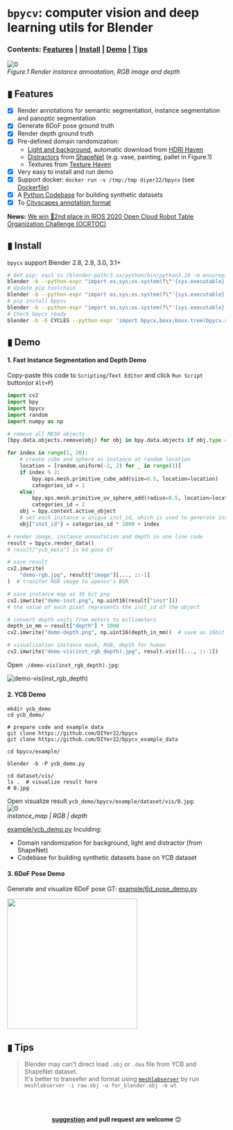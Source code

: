 # `bpycv`: computer vision and deep learning utils for Blender

### Contents: [Features](#-features) | [Install](#-install) | [Demo](#-demo) | [Tips](#-tips) 

![0](https://user-images.githubusercontent.com/10448025/115022704-55937980-9ef0-11eb-952e-c85eb5fad4b8.jpg)      
*Figure.1 Render instance annoatation, RGB image and depth*

## ▮ Features
 - [x] Render annotations for semantic segmentation, instance segmentation and panoptic segmentation 
 - [x] Generate 6DoF pose ground truth
 - [x] Render depth ground truth
 - [x] Pre-defined domain randomization: 
    - [Light and background](https://github.com/DIYer22/bpycv_example_data/tree/main/background_and_light), automatic download from [HDRI Haven](https://hdrihaven.com/hdris/)
    - [Distractors](https://arxiv.org/pdf/1804.06516) from [ShapeNet](https://shapenet.org/) (e.g. vase, painting, pallet in Figure.1)
    - Textures from [Texture Haven](https://texturehaven.com/textures/)
 - [x] Very easy to install and run demo
 - [x] Support docker: `docker run -v /tmp:/tmp diyer22/bpycv` (see [Dockerfile](Dockerfile))
 - [x] A [Python Codebase](example/ycb_demo.py) for building synthetic datasets
 - [x] To [Cityscapes annotation format](https://github.com/DIYer22/bpycv/issues/38)

**News:** [We win 🥈2nd place in IROS 2020 Open Cloud Robot Table Organization Challenge (OCRTOC)](https://github.com/DIYer22/bpycv/issues/15)

## ▮ Install
`bpycv` support Blender 2.8, 2.9, 3.0, 3.1+

```bash
# Get pip: equl to /blender-path/3.xx/python/bin/python3.10 -m ensurepip
blender -b --python-expr "import os,sys;os.system(f\"'{sys.executable}' -m ensurepip \")" 
# Update pip toolchain
blender -b --python-expr "import os,sys;os.system(f\"'{sys.executable}' -m pip install -U pip setuptools wheel \")" 
# pip install bpycv
blender -b --python-expr "import os,sys;os.system(f\"'{sys.executable}' -m pip install -U bpycv \")" 
# Check bpycv ready
blender -b -E CYCLES --python-expr 'import bpycv,boxx;boxx.tree(bpycv.render_data())'
```

## ▮ Demo
#### 1. Fast Instance Segmentation and Depth Demo
Copy-paste this code to `Scripting/Text Editor` and click `Run Script` button(or `Alt+P`)
```python
import cv2
import bpy
import bpycv
import random
import numpy as np

# remove all MESH objects
[bpy.data.objects.remove(obj) for obj in bpy.data.objects if obj.type == "MESH"]

for index in range(1, 20):
    # create cube and sphere as instance at random location
    location = [random.uniform(-2, 2) for _ in range(3)]
    if index % 2:
        bpy.ops.mesh.primitive_cube_add(size=0.5, location=location)
        categories_id = 1
    else:
        bpy.ops.mesh.primitive_uv_sphere_add(radius=0.5, location=location)
        categories_id = 2
    obj = bpy.context.active_object
    # set each instance a unique inst_id, which is used to generate instance annotation.
    obj["inst_id"] = categories_id * 1000 + index

# render image, instance annoatation and depth in one line code
result = bpycv.render_data()
# result["ycb_meta"] is 6d pose GT

# save result
cv2.imwrite(
    "demo-rgb.jpg", result["image"][..., ::-1]
)  # transfer RGB image to opencv's BGR

# save instance map as 16 bit png
cv2.imwrite("demo-inst.png", np.uint16(result["inst"]))
# the value of each pixel represents the inst_id of the object

# convert depth units from meters to millimeters
depth_in_mm = result["depth"] * 1000
cv2.imwrite("demo-depth.png", np.uint16(depth_in_mm))  # save as 16bit png

# visualization instance mask, RGB, depth for human
cv2.imwrite("demo-vis(inst_rgb_depth).jpg", result.vis()[..., ::-1])
```
Open `./demo-vis(inst_rgb_depth).jpg`:   

![demo-vis(inst_rgb_depth)](https://user-images.githubusercontent.com/10448025/115022679-4ad8e480-9ef0-11eb-9a42-cdfbf7e9d2ae.jpg)

#### 2. YCB Demo

```shell
mkdir ycb_demo
cd ycb_demo/

# prepare code and example data
git clone https://github.com/DIYer22/bpycv
git clone https://github.com/DIYer22/bpycv_example_data

cd bpycv/example/

blender -b -P ycb_demo.py

cd dataset/vis/
ls .  # visualize result here
# 0.jpg
```
Open visualize result `ycb_demo/bpycv/example/dataset/vis/0.jpg`:   
![0](https://user-images.githubusercontent.com/10448025/115022704-55937980-9ef0-11eb-952e-c85eb5fad4b8.jpg)    
*instance_map | RGB | depth*

[example/ycb_demo.py](example/ycb_demo.py) Inculding:
- Domain randomization for background, light and distractor (from ShapeNet)
- Codebase for building synthetic datasets base on YCB dataset

#### 3. 6DoF Pose Demo
Generate and visualize 6DoF pose GT: [example/6d_pose_demo.py](example/6d_pose_demo.py)

<img src="https://user-images.githubusercontent.com/10448025/74708759-5e3ee000-5258-11ea-8849-0174c34d507c.png" style="width:300px">


## ▮ Tips
 > Blender may can't direct load `.obj` or `.dea` file from YCB and ShapeNet dataset.  
 > It's better to transefer and format using [`meshlabserver`](https://github.com/cnr-isti-vclab/meshlab/releases) by run `meshlabserver -i raw.obj -o for_blender.obj -m wt`

<br>
<br>
<div align="center">

**[suggestion](https://github.com/DIYer22/bpycv/issues) and pull request are welcome** 😊
</div>